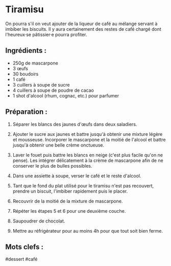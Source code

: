 Tiramisu
========

On pourra s'il on veut ajouter de la liqueur de café au mélange
servant à imbiber les biscuits. Il y aura certainement des restes
de café chargé dont l'heureux·se pâtissier·e pourra profiter.

Ingrédients :
-------------

* 250g de mascarpone
* 3 œufs
* 30 boudoirs
* 1 café
* 3 cuillers à soupe de sucre
* 4 cuillers à soupe de poudre de cacao
* 1 shot d'alcool (rhum, cognac, etc.) pour parfumer

Préparation :
-------------

1. Séparer les blancs des jaunes d'œufs dans deux saladiers.

2. Ajouter le sucre aux jaunes et battre jusqu'à obtenir une
   mixture légère et mousseuse. Incorporer le mascarpone et
   la moitié de l'alcool et battre jusqu'à obtenir une belle
   crème onctueuse.

3. Laver le fouet puis battre les blancs en neige (c'est plus
   facile qu'on ne pense). Les intégrer délicatement à la crème
   de mascarpone afin de ne conserver le plus de bulles possibles.

4. Dans une assiette à soupe, verser le café et le reste d'alcool.

5. Tant que le fond du plat utilisé pour le tiramisu n'est pas
   recouvert, prendre un biscuit, l'imbiber rapidement puis le
   placer.

6. Recouvrir de la moitié de la mixture de mascarpone.

7. Répéter les étapes 5 et 6 pour une deuxième couche.

8. Saupoudrer de chocolat.

9. Mettre au réfrigérateur pour au moins 4h pour que tout soit
   bien ferme.


Mots clefs :
------------

#dessert
#café
